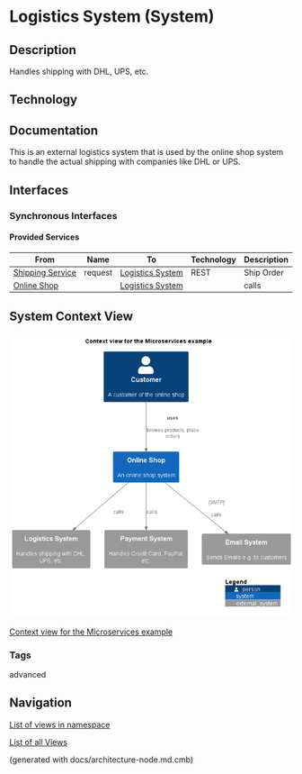 # Logistics System (System)
## Description
Handles shipping with DHL, UPS, etc.

## Technology


## Documentation
This is an external logistics system that is used by the online shop
system to handle the actual shipping with companies like DHL or UPS.

## Interfaces

### Synchronous Interfaces

#### Provided Services

| From | Name | To | Technology | Description |
|---|---|---|---|---|
| [Shipping Service](../../../../software-development/architecture/example/microservices/shipping-service.md) | request | [Logistics System](../../../../software-development/architecture/example/microservices/logistics-system.md) | REST | Ship Order |
| [Online Shop](../../../../software-development/architecture/example/microservices/online-shop.md) |  | [Logistics System](../../../../software-development/architecture/example/microservices/logistics-system.md) |  | calls |

## System Context View
![Context view for the Microservices example](../../../../software-development/architecture/example/microservices/context-view.png)

[Context view for the Microservices example](../../../../software-development/architecture/example/microservices/context-view.md)

### Tags
advanced


## Navigation
[List of views in namespace](./views-in-namespace.md)

[List of all Views](../../../../views.md)

(generated with docs/architecture-node.md.cmb)
